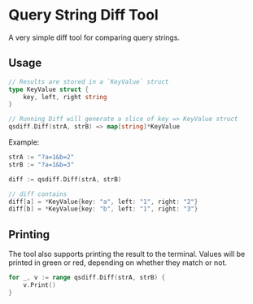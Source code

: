 # Query String Diff Tool
A very simple diff tool for comparing query strings.

## Usage

```go
// Results are stored in a `KeyValue` struct
type KeyValue struct {
	key, left, right string
}

// Running Diff will generate a slice of key => KeyValue struct
qsdiff.Diff(strA, strB) => map[string]*KeyValue
```

Example:
```go
strA := "?a=1&b=2"
strB := "?a=1&b=3"

diff := qsdiff.Diff(strA, strB)

// diff contains
diff[a] = *KeyValue{key: "a", left: "1", right: "2"}
diff[b] = *KeyValue{key: "b", left: "1", right: "3"}
```

## Printing
The tool also supports printing the result to the terminal. Values will be 
printed in green or red, depending on whether they match or not.
```go
for _, v := range qsdiff.Diff(strA, strB) {
    v.Print()
}
```

